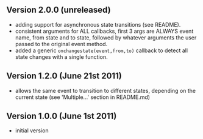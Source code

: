 
Version 2.0.0 (unreleased)
--------------------------

 * adding support for asynchronous state transitions (see README).
 * consistent arguments for ALL callbacks, first 3 args are ALWAYS event name, from state and to state, followed by whatever arguments the user passed to the original event method.
 * added a generic `onchangestate(event,from,to)` callback to detect all state changes with a single function.

Version 1.2.0 (June 21st 2011)
------------------------------
 * allows the same event to transition to different states, depending on the current state (see 'Multiple...' section in README.md)

Version 1.0.0 (June 1st 2011)
-----------------------------
 * initial version
